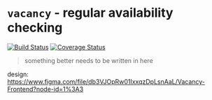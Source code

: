 # `vacancy` - regular availability checking

[![Build Status](https://travis-ci.com/kosciak9/vacancy-frontend.svg?branch=master)](https://travis-ci.com/kosciak9/vacancy-frontend)
[![Coverage Status](https://coveralls.io/repos/github/kosciak9/vacancy-frontend/badge.svg?branch=master)](https://coveralls.io/github/kosciak9/vacancy-frontend?branch=master)

> something better needs to be written in here

design: https://www.figma.com/file/db3VJOpRw01IxxqzDpLsnAaL/Vacancy-Frontend?node-id=1%3A3
